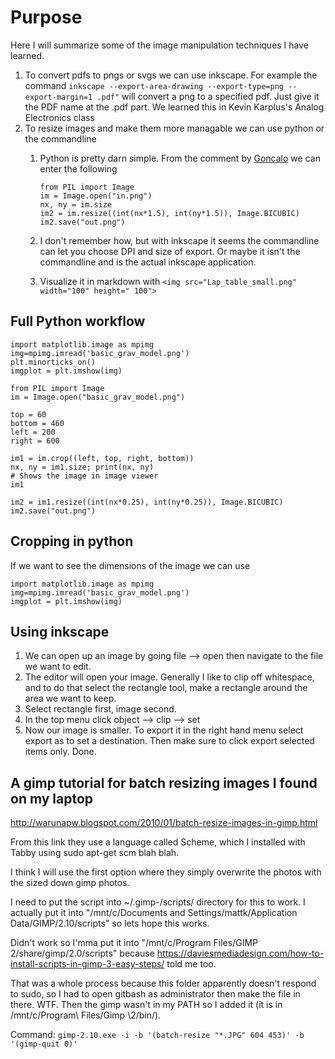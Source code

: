 # Purpose
Here I will summarize some of the image manipulation techniques I have learned.

1. To convert pdfs to pngs or svgs we can use inkscape. For example the command ```inkscape --export-area-drawing --export-type=png --export-margin=1 .pdf"``` will convert a png to a specified pdf. Just give it the PDF name at the
.pdf part. We learned this in Kevin Karplus's Analog Electronics class
1. To resize images and make them more managable we can use python or the commandline
    1. Python is pretty darn simple. From the comment by [Goncalo](https://superuser.com/questions/646896/how-to-change-dpi-of-a-png-file-in-command-line-without-imagemagick) we can enter the following 
    
        ```
        from PIL import Image
        im = Image.open("in.png")
        nx, ny = im.size
        im2 = im.resize((int(nx*1.5), int(ny*1.5)), Image.BICUBIC)
        im2.save("out.png")
        ```
    1. I don't remember how, but with inkscape it seems the commandline can let you choose DPI and size of export. Or maybe it isn't the commandline and is the actual inkscape application.
   1. Visualize it in markdown with `<img src="Lap_table_small.png" width="100" height=" 100">`
   
## Full Python workflow
```
import matplotlib.image as mpimg
img=mpimg.imread('basic_grav_model.png')
plt.minorticks_on()
imgplot = plt.imshow(img)

from PIL import Image
im = Image.open("basic_grav_model.png")

top = 60
bottom = 460
left = 200
right = 600

im1 = im.crop((left, top, right, bottom))
nx, ny = im1.size; print(nx, ny)
# Shows the image in image viewer
im1

im2 = im1.resize((int(nx*0.25), int(ny*0.25)), Image.BICUBIC)
im2.save("out.png")
```

## Cropping in python
If we want to see the dimensions of the image we can use
```
import matplotlib.image as mpimg
img=mpimg.imread('basic_grav_model.png')
imgplot = plt.imshow(img)
```
    
    
## Using inkscape
1. We can open up an image by going file --> open then navigate to the file we want to edit. 
1. The editor will open your image. Generally I like to clip off whitespace, and to do that select the rectangle tool, make a rectangle around the area we want to keep.
1. Select rectangle first, image second.
1. In the top menu click object --> clip --> set
1. Now our image is smaller. To export it in the right hand menu select export as to set a destination. Then make sure to click export selected items only. Done.

## A gimp tutorial for batch resizing images I found on my laptop
http://warunapw.blogspot.com/2010/01/batch-resize-images-in-gimp.html

From this link they use a language called Scheme, which I installed with
Tabby using sudo apt-get scm blah blah.

I think I will use the first option where they simply overwrite the photos
with the sized down gimp photos.

I need to put the script into ~/.gimp-/scripts/ directory for this to work.
I actually put it into "/mnt/c/Documents and Settings/mattk/Application Data/GIMP/2.10/scripts"
so lets hope this works.

Didn't work so I'mma put it into "/mnt/c/Program Files/GIMP 2/share/gimp/2.0/scripts" because 
https://daviesmediadesign.com/how-to-install-scripts-in-gimp-3-easy-steps/ told me too.

That was a whole process because this folder apparently doesn't respond to sudo, so I had
to open gitbash as administrator then make the file in there. WTF. Then the gimp wasn't in my
PATH so I added it (it is in /mnt/c/Program\ Files/Gimp \2/bin/). 

Command:
	`gimp-2.10.exe -i -b '(batch-resize "*.JPG" 604 453)' -b '(gimp-quit 0)'`


